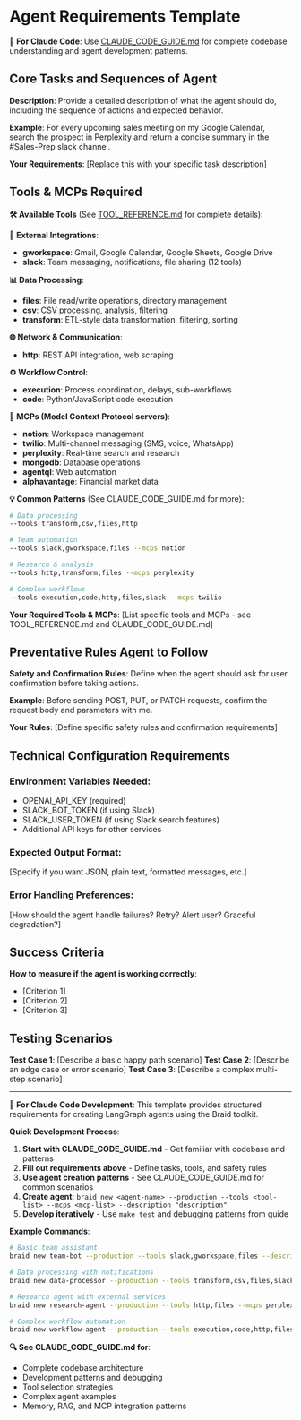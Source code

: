 # Agent Requirements Template

**📖 For Claude Code**: Use [CLAUDE_CODE_GUIDE.md](./CLAUDE_CODE_GUIDE.md) for complete codebase understanding and agent development patterns.

## Core Tasks and Sequences of Agent

**Description**: Provide a detailed description of what the agent should do, including the sequence of actions and expected behavior.

**Example**: For every upcoming sales meeting on my Google Calendar, search the prospect in Perplexity and return a concise summary in the #Sales-Prep slack channel.

**Your Requirements**: 
[Replace this with your specific task description]

## Tools & MCPs Required

**🛠️ Available Tools** (See [TOOL_REFERENCE.md](./TOOL_REFERENCE.md) for complete details):

**🏢 External Integrations**:
- **gworkspace**: Gmail, Google Calendar, Google Sheets, Google Drive
- **slack**: Team messaging, notifications, file sharing (12 tools)

**📊 Data Processing**:
- **files**: File read/write operations, directory management
- **csv**: CSV processing, analysis, filtering
- **transform**: ETL-style data transformation, filtering, sorting

**🌐 Network & Communication**:
- **http**: REST API integration, web scraping

**⚙️ Workflow Control**:
- **execution**: Process coordination, delays, sub-workflows
- **code**: Python/JavaScript code execution

**🔌 MCPs (Model Context Protocol servers)**:
- **notion**: Workspace management
- **twilio**: Multi-channel messaging (SMS, voice, WhatsApp)
- **perplexity**: Real-time search and research
- **mongodb**: Database operations
- **agentql**: Web automation
- **alphavantage**: Financial market data

**💡 Common Patterns** (See CLAUDE_CODE_GUIDE.md for more):
```bash
# Data processing
--tools transform,csv,files,http

# Team automation  
--tools slack,gworkspace,files --mcps notion

# Research & analysis
--tools http,transform,files --mcps perplexity

# Complex workflows
--tools execution,code,http,files,slack --mcps twilio
```

**Your Required Tools & MCPs**: 
[List specific tools and MCPs - see TOOL_REFERENCE.md and CLAUDE_CODE_GUIDE.md]

## Preventative Rules Agent to Follow

**Safety and Confirmation Rules**: Define when the agent should ask for user confirmation before taking actions.

**Example**: Before sending POST, PUT, or PATCH requests, confirm the request body and parameters with me.

**Your Rules**: 
[Define specific safety rules and confirmation requirements]

## Technical Configuration Requirements

### Environment Variables Needed:
- OPENAI_API_KEY (required)
- SLACK_BOT_TOKEN (if using Slack)
- SLACK_USER_TOKEN (if using Slack search features)
- Additional API keys for other services

### Expected Output Format:
[Specify if you want JSON, plain text, formatted messages, etc.]

### Error Handling Preferences:
[How should the agent handle failures? Retry? Alert user? Graceful degradation?]

## Success Criteria

**How to measure if the agent is working correctly**:
- [Criterion 1]
- [Criterion 2]
- [Criterion 3]

## Testing Scenarios

**Test Case 1**: [Describe a basic happy path scenario]
**Test Case 2**: [Describe an edge case or error scenario]
**Test Case 3**: [Describe a complex multi-step scenario]

---

**📖 For Claude Code Development**: This template provides structured requirements for creating LangGraph agents using the Braid toolkit.

**Quick Development Process**:
1. **Start with CLAUDE_CODE_GUIDE.md** - Get familiar with codebase and patterns
2. **Fill out requirements above** - Define tasks, tools, and safety rules
3. **Use agent creation patterns** - See CLAUDE_CODE_GUIDE.md for common scenarios
4. **Create agent**: `braid new <agent-name> --production --tools <tool-list> --mcps <mcp-list> --description "description"`
5. **Develop iteratively** - Use `make test` and debugging patterns from guide

**Example Commands**:
```bash
# Basic team assistant
braid new team-bot --production --tools slack,gworkspace,files --description "Team coordination assistant"

# Data processing with notifications
braid new data-processor --production --tools transform,csv,files,slack --description "Process data and notify team"

# Research agent with external services
braid new research-agent --production --tools http,files --mcps perplexity,notion --description "Research and knowledge management"

# Complex workflow automation
braid new workflow-agent --production --tools execution,code,http,files,slack --mcps twilio --description "Automated workflow with notifications"
```

**🔍 See CLAUDE_CODE_GUIDE.md for**:
- Complete codebase architecture
- Development patterns and debugging
- Tool selection strategies
- Complex agent examples
- Memory, RAG, and MCP integration patterns